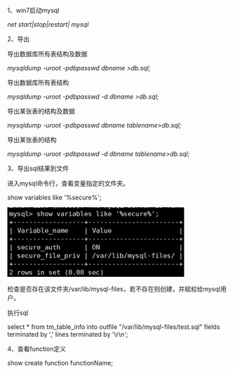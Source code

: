1、win7启动mysql

_net start\|stop\|restart\| mysql_

2、导出

导出数据库所有表结构及数据

_mysqldump -uroot -pdbpasswd  dbname &gt;db.sql;_

导出数据库所有表结构

_mysqldump -uroot -pdbpasswd -d dbname &gt;db.sql;_

导出某张表的结构及数据

_mysqldump -uroot -pdbpasswd dbname tablename&gt;db.sql;_

导出某张表的结构

_mysqldump -uroot -pdbpasswd -d dbname tablename&gt;db.sql;_

3、导出sql结果到文件

进入mysql命令行，查看变量指定的文件夹。

show variables like '%secure%';

![](/assets/ooo.png)

检查是否存在该文件夹/var/lib/mysql-files，若不存在则创建，并赋权给mysql用户。

执行sql

select \* from tm\_table\_info into outfile "/var/lib/mysql-files/test.sql" fields terminated by ',' lines terminated by '\r\n';

4、查看function定义

show create function functionName;

